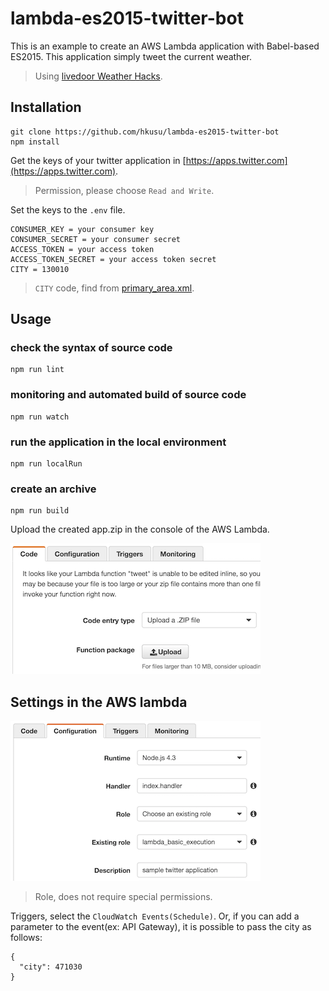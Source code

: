 # lambda-es2015-twitter-bot

This is an example to create an AWS Lambda application with Babel-based ES2015. This application simply tweet the current weather.

> Using [livedoor Weather Hacks](http://weather.livedoor.com/weather_hacks/).

## Installation

    git clone https://github.com/hkusu/lambda-es2015-twitter-bot
    npm install

Get the keys of your twitter application in [https://apps.twitter.com](https://apps.twitter.com).

> Permission, please choose `Read and Write`.

Set the keys to the `.env` file.

    CONSUMER_KEY = your consumer key
    CONSUMER_SECRET = your consumer secret
    ACCESS_TOKEN = your access token
    ACCESS_TOKEN_SECRET = your access token secret
    CITY = 130010

> `CITY` code, find from [primary_area.xml](http://weather.livedoor.com/forecast/rss/primary_area.xml).

## Usage

### check the syntax of source code

    npm run lint

### monitoring and automated build of source code

    npm run watch

### run the application in the local environment

    npm run localRun

### create an archive

    npm run build

Upload the created app.zip in the console of the AWS Lambda.

![screen shot](./screenshot1.png)

## Settings in the AWS lambda

![screen shot](./screenshot2.png)

> Role, does not require special permissions.

Triggers, select the `CloudWatch Events(Schedule)`. Or, if you can add a parameter to the event(ex: API Gateway), it is possible to pass the city as follows:

    {
      "city": 471030
    }
